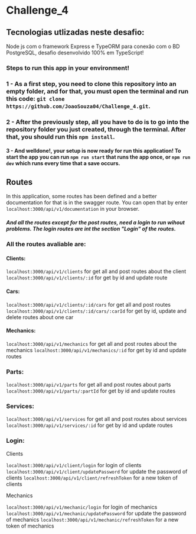 # Challenge_4

## Tecnologias utlizadas neste desafio:

Node js com o framework Express e TypeORM para conexão com o BD PostgreSQL, desafio desenvolvido 100% em TypeScript!

### Steps to run this app in your environment!

### 1 - As a first step, you need to clone this repository into an empty folder, and for that, you must open the terminal and run this code: `git clone https://github.com/JoaoSouza04/Challenge_4.git`.

### 2 - After the previously step, all you have to do is to go into the repository folder you just created, through the terminal. After that, you should run this `npm install`.

#### 3 - And welldone!, your setup is now ready for run this application! To start the app you can run `npm run start` that runs the app once, or `npm run dev` which runs every time that a save occurs.

## Routes

In this application, some routes has been defined and a better documentation for that is in the swagger route. You can open that by enter `localhost:3000/api/v1/documentation` in your browser.

##### And all the routes except for the post routes, need a login to run wihout problems. The login routes are int the section "Login" of the routes.

### All the routes avaliable are:

#### Clients:

`localhost:3000/api/v1/clients` for get all and post routes about the client
`localhost:3000/api/v1/clients/:id` for get by id and update route

#### Cars:

`localhost:3000/api/v1/clients/:id/cars` for get all and post routes
`localhost:3000/api/v1/clients/:id/cars/:carId` for get by id, update and delete routes about one car

#### Mechanics:

`localhost:3000/api/v1/mechanics` for get all and post routes about the mechanics
`localhost:3000/api/v1/mechanics/:id` for get by id and update routes

### Parts:

`localhost:3000/api/v1/parts` for get all and post routes about parts
`localhost:3000/api/v1/parts/:partId` for get by id and update routes

### Services:

`localhost:3000/api/v1/services` for get all and post routes about services
`localhost:3000/api/v1/services/:id` for get by id and update routes

### Login:

Clients

`localhost:3000/api/v1/client/login` for login of clients
`localhost:3000/api/v1/client/updatePassword` for update the password of clients
`localhost:3000/api/v1/client/refreshToken` for a new token of clients

Mechanics

`localhost:3000/api/v1/mechanic/login` for login of mechanics
`localhost:3000/api/v1/mechanic/updatePassword` for update the password of mechanics
`localhost:3000/api/v1/mechanic/refreshToken` for a new token of mechanics
